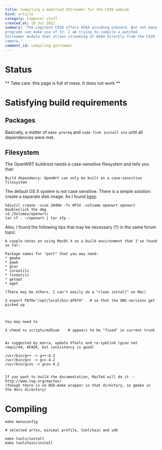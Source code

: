 ```yaml
--- 
title: Compiling a modified GStreamer for the C920 webcam
kind: article
category: Computer stuff
created_at: 19 Jul 2012
summary: "The Logitech C920 offers H264 encoding onboard. But not many
programs can make use of it. I am trying to compile a patched
GStreamer module that allows streaming of H264 directly from the C920
camera."
comment_id: compiling-gstreamer
---
```

# Status #

** Take care: this page is full of mess. It does not work **

# Satisfying build requirements #

## Packages

Basically, a matter of `make prereq` and `sudo fink install xxx` until
all dependencies were met.

## Filesystem ##

The OpenWRT buildroot needs a case-sensitive filesystem and tells you
that:

    Build dependency: OpenWrt can only be built on a case-sensitive
    filesystem
	
The default OS X system is not case sensitive. There is a simple
solution: create a separate disk image. As I found
[here](https://forum.openwrt.org/viewtopic.php?id=20914):

    hdiutil create -size 2048m -fs HFSX -volname openwrt openwrt
	Doubleclick the dmg
	cd /Volumes/openwrt/
	tar cf - ~/openwrt | tar xfp -

Also, I found the following tips that may be necessary (?) in the same
forum topic:

    A couple notes on using MacOS X as a build environment that I've found so far:

	Package names for "port" that you may need:
	* gmake
	* gawk
	* gtar
	* coreutils
	* findutils
	* getopt
	* wget

	(There may be others, I can't easily do a "clean install" on Mac)

	$ export PATH="/opt/local/bin:$PATH"   # so that the GNU versions get picked up



	You may need to

	$ chmod +x scripts/md5sum    # appears to be "fixed" in current trunk


	As suggested by marca, update XTools and re-symlink (gcov not required, AFAIK, but consistency is good)

	/usr/bin/g++ -> g++-4.2
	/usr/bin/gcc -> gcc-4.2
	/usr/bin/gcov -> gcov-4.2


	If you want to build the documentation, MacTeX will do it -- http://www.tug.org/mactex/
	(though there is no BSD-make wrapper in that directory, so gmake in the docs directory)

# Compiling

    make menuconfig
	
	# selected ar7xx, minimal profile, toolchain and sdk
	
	make tools/install
	make toolchain/install
